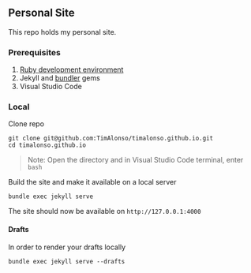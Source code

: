 ## Personal Site

This repo holds my personal site.

### Prerequisites

1. [Ruby development environment](https://jekyllrb.com/docs/installation/windows/#installation-via-bash-on-windows-10)
2. Jekyll and [bundler](https://jekyllrb.com/docs/ruby-101/#bundler) gems
3. Visual Studio Code

### Local

Clone repo
```
git clone git@github.com:TimAlonso/timalonso.github.io.git
cd timalonso.github.io
```
> Note: Open the directory and in Visual Studio Code terminal, enter `bash`

Build the site and make it available on a local server
```
bundle exec jekyll serve
```
The site should now be available on `http://127.0.0.1:4000`

#### Drafts

In order to render your drafts locally
```
bundle exec jekyll serve --drafts
```